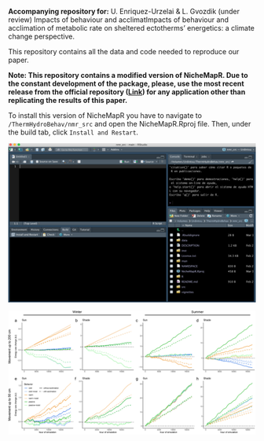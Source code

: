 **Accompanying repository for:** U. Enriquez-Urzelai & L. Gvozdik (under review) Impacts of behaviour and acclimatImpacts of behaviour and acclimation of metabolic rate on sheltered ectotherms’ energetics: a climate change perspective.

This repository contains all the data and code needed to reproduce our paper. 

**Note: This repository contains a modified version of NicheMapR. Due to the constant development of the package, please, use the most recent release from the official repository ([Link](https://github.com/mrke/NicheMapR)) for any application other than replicating the results of this paper.**

To install this version of NicheMapR you have to navigate to `/ThermHydroBehav/nmr_src` and open the NicheMapR.Rproj file. Then, under the build tab, click `Install and Restart`.

![alt text](https://github.com/urtzienriquez/ThermHydroBehav/blob/main/images/RStudio.png)



![alt text](https://github.com/urtzienriquez/ThermHydroBehav/blob/main/figures/delta_smr_cc45.jpg)
